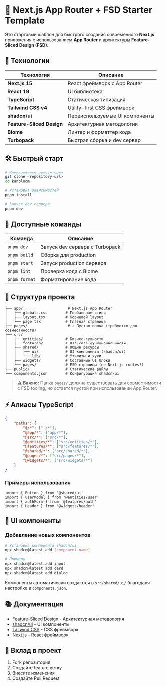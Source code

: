 # 🚀 Next.js App Router + FSD Starter Template

Это стартовый шаблон для быстрого создания современного **Next.js** приложения с использованием **App Router** и архитектуры **Feature-Sliced Design (FSD)**.

## 🚀 Технологии

| Технология                | Описание                       |
| ------------------------- | ------------------------------ |
| **Next.js 15**            | React фреймворк с App Router   |
| **React 19**              | UI библиотека                  |
| **TypeScript**            | Статическая типизация          |
| **Tailwind CSS v4**       | Utility-first CSS фреймворк    |
| **shadcn/ui**             | Переиспользуемые UI компоненты |
| **Feature-Sliced Design** | Архитектурная методология      |
| **Biome**                 | Линтер и форматтер кода        |
| **Turbopack**             | Быстрая сборка и dev сервер    |

## 🛠 Быстрый старт

```bash
# Клонирование репозитория
git clone <repository-url>
cd kanbloom

# Установка зависимостей
pnpm install

# Запуск dev сервера
pnpm dev
```

## 📝 Доступные команды

| Команда       | Описание                       |
| ------------- | ------------------------------ |
| `pnpm dev`    | Запуск dev сервера с Turbopack |
| `pnpm build`  | Сборка для production          |
| `pnpm start`  | Запуск production сервера      |
| `pnpm lint`   | Проверка кода с Biome          |
| `pnpm format` | Форматирование кода            |

## 📁 Структура проекта

```
├── app/                    # Next.js App Router
│   ├── globals.css        # Глобальные стили
│   ├── layout.tsx         # Корневой layout
│   └── page.tsx           # Главная страница
├── pages/                  # ⚠️ Пустая папка (требуется для совместимости)
├── src/
│   ├── entities/          # Бизнес-сущности
│   ├── features/          # Use-case функциональности
│   ├── shared/            # Общие ресурсы
│   │   ├── ui/            # UI компоненты (shadcn/ui)
│   │   └── lib/           # Утилиты и хуки
│   ├── widgets/           # Составные UI блоки
│   └── pages/             # FSD-страницы (не Next.js routes!)
├── public/                # Статические файлы
└── components.json        # Конфигурация shadcn/ui
```

> **⚠️ Важно:** Папка `pages/` должна существовать для совместимости с FSD tooling, но остается пустой при использовании App Router.

## ⚡ Алиасы TypeScript

```json
{
	"paths": {
		"@/*": ["./*"],
		"@app/*": ["app/*"],
		"@src/*": ["src/*"],
		"@entities/*": ["src/entities/*"],
		"@features/*": ["src/features/*"],
		"@shared/*": ["src/shared/*"],
		"@pages/*": ["src/pages/*"],
		"@widgets/*": ["src/widgets/*"]
	}
}
```

### Примеры использования

```tsx
import { Button } from '@shared/ui'
import { userModel } from '@entities/user'
import { authForm } from '@features/auth'
import { Header } from '@widgets/header'
```

## 🎨 UI компоненты

### Добавление новых компонентов

```bash
# Установка компонента shadcn/ui
npx shadcn@latest add [component-name]

# Примеры
npx shadcn@latest add input
npx shadcn@latest add card
npx shadcn@latest add dialog
```

Компоненты автоматически создаются в `src/shared/ui/` благодаря настройке в `components.json`.

## 📚 Документация

- [Feature-Sliced Design](https://feature-sliced.design/) - Архитектурная методология
- [shadcn/ui](https://ui.shadcn.com/) - UI компоненты
- [Tailwind CSS](https://tailwindcss.com/) - CSS фреймворк
- [Next.js](https://nextjs.org/) - React фреймворк

## 🤝 Вклад в проект

1. Fork репозитория
2. Создайте feature ветку
3. Внесите изменения
4. Создайте Pull Request
